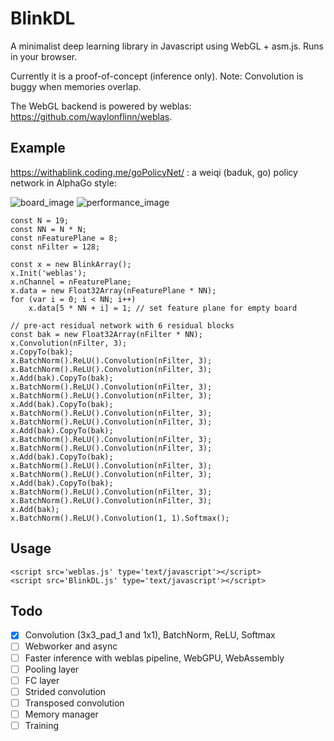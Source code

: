 # BlinkDL

A minimalist deep learning library in Javascript using WebGL + asm.js. Runs in your browser. 

Currently it is a proof-of-concept (inference only). Note: Convolution is buggy when memories overlap.

The WebGL backend is powered by weblas: https://github.com/waylonflinn/weblas.

## Example

https://withablink.coding.me/goPolicyNet/ : a weiqi (baduk, go) policy network in AlphaGo style:

<img alt="board_image" src="https://user-images.githubusercontent.com/33809201/33018072-db52dd4e-ce2f-11e7-84e7-c20428e2ba8b.png">


<img alt="performance_image" src="https://user-images.githubusercontent.com/33809201/33012320-7659cb1e-ce1b-11e7-8c10-f63c56c1279d.png">

    const N = 19;
    const NN = N * N;
    const nFeaturePlane = 8;
    const nFilter = 128;

    const x = new BlinkArray();
    x.Init('weblas');
    x.nChannel = nFeaturePlane;
    x.data = new Float32Array(nFeaturePlane * NN);
    for (var i = 0; i < NN; i++)
        x.data[5 * NN + i] = 1; // set feature plane for empty board
    
    // pre-act residual network with 6 residual blocks
    const bak = new Float32Array(nFilter * NN);
    x.Convolution(nFilter, 3);
    x.CopyTo(bak);
    x.BatchNorm().ReLU().Convolution(nFilter, 3);
    x.BatchNorm().ReLU().Convolution(nFilter, 3);
    x.Add(bak).CopyTo(bak);
    x.BatchNorm().ReLU().Convolution(nFilter, 3);
    x.BatchNorm().ReLU().Convolution(nFilter, 3);
    x.Add(bak).CopyTo(bak);
    x.BatchNorm().ReLU().Convolution(nFilter, 3);
    x.BatchNorm().ReLU().Convolution(nFilter, 3);
    x.Add(bak).CopyTo(bak);
    x.BatchNorm().ReLU().Convolution(nFilter, 3);
    x.BatchNorm().ReLU().Convolution(nFilter, 3);
    x.Add(bak).CopyTo(bak);
    x.BatchNorm().ReLU().Convolution(nFilter, 3);
    x.BatchNorm().ReLU().Convolution(nFilter, 3);
    x.Add(bak).CopyTo(bak);
    x.BatchNorm().ReLU().Convolution(nFilter, 3);
    x.BatchNorm().ReLU().Convolution(nFilter, 3);
    x.Add(bak);
    x.BatchNorm().ReLU().Convolution(1, 1).Softmax();
    
## Usage

    <script src='weblas.js' type='text/javascript'></script>
    <script src='BlinkDL.js' type='text/javascript'></script>
 
## Todo
- [x] Convolution (3x3_pad_1 and 1x1), BatchNorm, ReLU, Softmax
- [ ] Webworker and async
- [ ] Faster inference with weblas pipeline, WebGPU, WebAssembly
- [ ] Pooling layer
- [ ] FC layer
- [ ] Strided convolution
- [ ] Transposed convolution
- [ ] Memory manager
- [ ] Training

